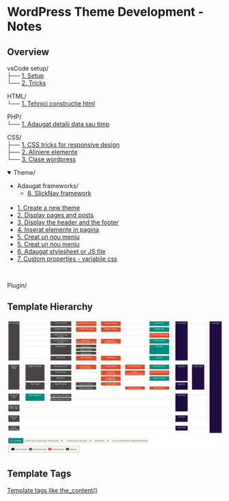 # WordPress Theme Development - Notes

## Overview

vsCode setup/<br>
├── <a href="vsCode setup\1. Setup.md">1. Setup</a><br>
└── <a href="vsCode setup\2. Tricks.md">2. Tricks</a><br>

HTML/<br>
└── <a href="HTML\1. Tehnici constructie html.md">1. Tehnici constructie html</a>

PHP/<br>
└── <a href="PHP\1. Adaugat detalii data sau timp.md">1. Adaugat detalii data sau timp</a>

CSS/<br>
├── <a href="CSS\1. CSS tricks for responsive design.md">1. CSS tricks for responsive design</a><br>
├── <a href="CSS\2. Aliniere elemente.md">2. Aliniere elemente</a><br>
└── <a href="CSS\3. Clase wordpress.md">3. Clase wordpress</a>

<details open>
<summary>Theme/</summary>
<ul>
  <li>Adaugat frameworks/
    <ul>
        <li>
            <a href="Theme\adaugat frameworks\8. SlickNav framework.md">8. SlickNav framework</a>
        </li>
    </ul>
  </li>
<br>
  <li><a href="Theme\1. Create a new theme.md">1. Create a new theme</a></li>
  <li><a href="Theme\2. Display pages and posts.md">2. Display pages and posts</a></li>
  <li><a href="Theme\3. Display the header and the footer.md">3. Display the header and the footer</a></li>
  <li><a href="Theme\4. Inserat elemente in pagina.md">4. Inserat elemente in pagina<a></li>
  <li><a href="Theme\5. Creat un nou meniu.md">5. Creat un nou meniu</a></li>
  <li><a href="Theme\5. Creat un nou meniu.md">5. Creat un nou meniu</a></li>
  <li><a href ="Theme\6. Adaugat stylesheet or JS file.md">6. Adaugat stylesheet or JS file</a></li>
  <li><a href ="Theme\7. Custom properties - variabile css.md">7. Custom properties - variabile css</a></li>

</ul>
</details><br>


Plugin/


## Template Hierarchy

![template_hierarchy_WP](__img/template_hierarchy_WP.png)

## Template Tags

[Template tags like the_content()](https://codex.wordpress.org/Template_Tags)
